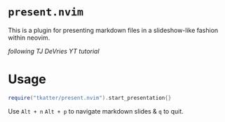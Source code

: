 # `present.nvim`

This is a plugin for presenting markdown files in a slideshow-like fashion
within neovim.

_following TJ DeVries YT tutorial_

# Usage

```lua
require("tkatter/present.nvim").start_presentation{}
```

Use `Alt + n` `Alt + p` to navigate markdown slides & `q` to quit.

